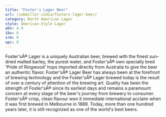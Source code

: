 ```yaml
---
title: "Foster's Lager Beer"
url: /sabmiller-india/fosters-lager-beer/
category: North American Lager
style: American-Style Lager
abv: 4.9
ibu: 0
srm: 0
upc: 0
---
```

Foster'sÂ® Lager is a uniquely Australian beer, brewed with the finest sun-dried malted barley, the purest water, and Foster'sÂ® own specially bred 'Pride of Ringwood' hops imported directly from Australia to give the beer an authentic flavor. Foster'sÂ® Lager Beer has always been at the forefront of brewing technology and the Foster'sÂ® Lager brewed today is the result of over a century of attention of the brewing art. Quality has been the strength of Foster'sÂ® since its earliest days and remains a paramount concern at every stage of the beer's journey from brewery to consumer. Foster'sÂ® crisp, clean flavour won it immediate international acclaim when it was first brewed in Melbourne in 1888. Today, more than one hundred years later, it is still recognized as one of the world's best beers.
